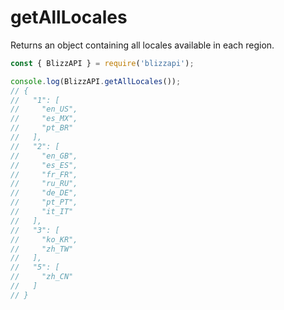 # getAllLocales

Returns an object containing all locales available in each region.

```js
const { BlizzAPI } = require('blizzapi');

console.log(BlizzAPI.getAllLocales());
// {
//   "1": [
//     "en_US",
//     "es_MX",
//     "pt_BR"
//   ],
//   "2": [
//     "en_GB",
//     "es_ES",
//     "fr_FR",
//     "ru_RU",
//     "de_DE",
//     "pt_PT",
//     "it_IT"
//   ],
//   "3": [
//     "ko_KR",
//     "zh_TW"
//   ],
//   "5": [
//     "zh_CN"
//   ]
// }

```